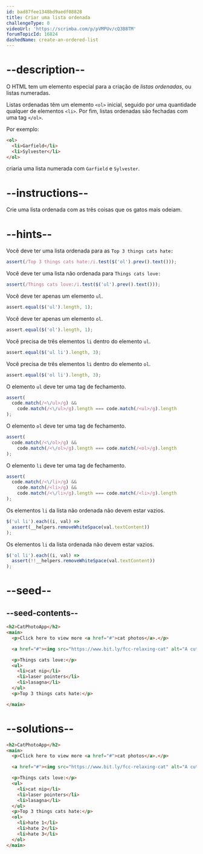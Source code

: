 ```yaml
---
id: bad87fee1348bd9aedf08828
title: Criar uma lista ordenada
challengeType: 0
videoUrl: 'https://scrimba.com/p/pVMPUv/cQ3B8TM'
forumTopicId: 16824
dashedName: create-an-ordered-list
---
```


# --description--

O HTML tem um elemento especial para a criação de <dfn>listas ordenadas</dfn>, ou listas numeradas.

Listas ordenadas têm um elemento `<ol>` inicial, seguido por uma quantidade qualquer de elementos `<li>`. Por fim, listas ordenadas são fechadas com uma tag `</ol>`.

Por exemplo:

```html
<ol>
  <li>Garfield</li>
  <li>Sylvester</li>
</ol>
```

criaria uma lista numerada com `Garfield` e `Sylvester`.

# --instructions--

Crie uma lista ordenada com as três coisas que os gatos mais odeiam.

# --hints--

Você deve ter uma lista ordenada para as `Top 3 things cats hate:`

```js
assert(/Top 3 things cats hate:/i.test($('ol').prev().text()));
```

Você deve ter uma lista não ordenada para `Things cats love:`

```js
assert(/Things cats love:/i.test($('ul').prev().text()));
```

Você deve ter apenas um elemento `ul`.

```js
assert.equal($('ul').length, 1);
```

Você deve ter apenas um elemento `ol`.

```js
assert.equal($('ol').length, 1);
```

Você precisa de três elementos `li` dentro do elemento `ul`.

```js
assert.equal($('ul li').length, 3);
```

Você precisa de três elementos `li` dentro do elemento `ol`.

```js
assert.equal($('ol li').length, 3);
```

O elemento `ul` deve ter uma tag de fechamento.

```js
assert(
  code.match(/<\/ul>/g) &&
    code.match(/<\/ul>/g).length === code.match(/<ul>/g).length
);
```

O elemento `ol` deve ter uma tag de fechamento.

```js
assert(
  code.match(/<\/ol>/g) &&
    code.match(/<\/ol>/g).length === code.match(/<ol>/g).length
);
```

O elemento `li` deve ter uma tag de fechamento.

```js
assert(
  code.match(/<\/li>/g) &&
    code.match(/<li>/g) &&
    code.match(/<\/li>/g).length === code.match(/<li>/g).length
);
```

Os elementos `li` da lista não ordenada não devem estar vazios.

```js
$('ul li').each((i, val) =>
  assert(__helpers.removeWhiteSpace(val.textContent))
);
```

Os elementos `li` da lista ordenada não devem estar vazios.

```js
$('ol li').each((i, val) =>
  assert(!!__helpers.removeWhiteSpace(val.textContent))
);
```

# --seed--

## --seed-contents--

```html
<h2>CatPhotoApp</h2>
<main>
  <p>Click here to view more <a href="#">cat photos</a>.</p>

  <a href="#"><img src="https://www.bit.ly/fcc-relaxing-cat" alt="A cute orange cat lying on its back."></a>

  <p>Things cats love:</p>
  <ul>
    <li>cat nip</li>
    <li>laser pointers</li>
    <li>lasagna</li>
  </ul>
  <p>Top 3 things cats hate:</p>

</main>
```

# --solutions--

```html
<h2>CatPhotoApp</h2>
<main>
  <p>Click here to view more <a href="#">cat photos</a>.</p>

  <a href="#"><img src="https://www.bit.ly/fcc-relaxing-cat" alt="A cute orange cat lying on its back."></a>

  <p>Things cats love:</p>
  <ul>
    <li>cat nip</li>
    <li>laser pointers</li>
    <li>lasagna</li>
  </ul>
  <p>Top 3 things cats hate:</p>
  <ol>
    <li>hate 1</li>
    <li>hate 2</li>
    <li>hate 3</li>
  </ol>
</main>
```

